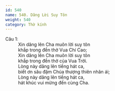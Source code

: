 ```yaml
---
id: 540
name: 540. Dâng Lời Suy Tôn
weight: 540
category: Thờ kính
---
```

<dl><dt>Câu 1:</dt><dd data-verse="1">Xin dâng lên Cha muôn lời suy tôn <br/>khắp trong đền thờ Vua Chí Cao; <br/>Xin dâng lên Cha muôn lời suy tôn <br/>khắp trong đền thờ của Vua Trời. <br/>Lòng này dâng lên tiếng hát ca, <br/>biết ơn sâu đậm Chúa thượng thiên nhân ái; <br/>Lòng này dâng lên tiếng hát ca, <br/>hát khúc vui mừng đến cùng Cha. </dd></dl>
